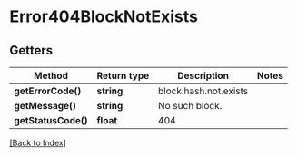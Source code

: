 # Error404BlockNotExists

## Getters

Method | Return type | Description | Notes
------------ | ------------- | ------------- | -------------
**getErrorCode()** | **string** | block.hash.not.exists |
**getMessage()** | **string** | No such block. |
**getStatusCode()** | **float** | 404 |

[[Back to Index]](../index.md)
